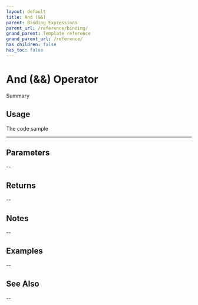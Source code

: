 ```yaml
---
layout: default
title: And (&&)
parent: Binding Expressions
parent_url: /reference/binding/
grand_parent: Template reference
grand_parent_url: /reference/
has_children: false
has_toc: false
---
```


# And (&&) Operator

Summary

## Usage

 The code sample

---

## Parameters

--

## Returns 

--

## Notes


-- 

## Examples


--


## See Also


--


